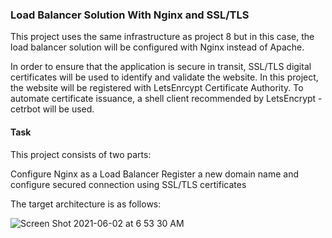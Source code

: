 
### Load Balancer Solution With Nginx and SSL/TLS

This project uses the same infrastructure as project 8 but in this case, the load balancer solution will be configured with Nginx instead of Apache. 

In order to ensure that the application is secure in transit, SSL/TLS digital certificates will be used to identify and validate the website. In this project, the website will be registered with LetsEnrcypt Certificate Authority. To automate certificate issuance, a shell client recommended by LetsEncrypt - cetrbot will be used. 


#### Task

This project consists of two parts:

Configure Nginx as a Load Balancer
Register a new domain name and configure secured connection using SSL/TLS certificates

The target architecture is as follows:


![Screen Shot 2021-06-02 at 6 53 30 AM](https://user-images.githubusercontent.com/44268796/120468457-40bf5800-c36f-11eb-8c2a-e49de6e84ae8.png)



